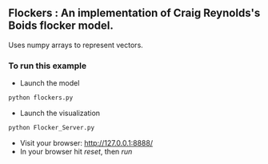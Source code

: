 ## Flockers : An implementation of Craig Reynolds's Boids flocker model.

Uses numpy arrays to represent vectors.



### To run this example

* Launch the model
```python
python flockers.py
```
* Launch the visualization
```python
python Flocker_Server.py
```
* Visit your browser: http://127.0.0.1:8888/
* In your browser hit *reset*, then *run*
